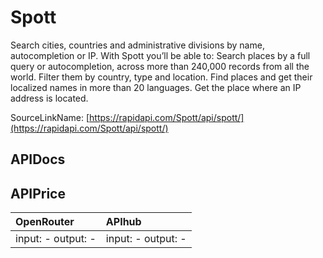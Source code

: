 # Spott

Search cities, countries and administrative divisions by name, autocompletion or IP. With Spott you’ll be able to:  Search places by a full query or autocompletion, across more than 240,000 records from all the world. Filter them by country, type and location. Find places and get their localized names in more than 20 languages. Get the place where an IP address is located.  

SourceLinkName: [https://rapidapi.com/Spott/api/spott/](https://rapidapi.com/Spott/api/spott/)

## APIDocs



## APIPrice

| OpenRouter | APIhub |
|:---|:---|
| input: - output: - | input: - output: - |
